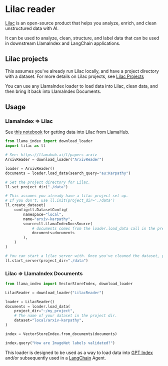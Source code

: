 # Lilac reader

[Lilac](https://lilacml.com/) is an open-source product that helps you analyze, enrich, and clean unstructured data with AI.

It can be used to analyze, clean, structure, and label data that can be used in downstream LlamaIndex and LangChain applications.

## Lilac projects

This assumes you've already run Lilac locally, and have a project directory with a dataset. For more details on Lilac projects, see [Lilac Projects](https://lilacml.com/projects/projects.html)

You can use any LlamaIndex loader to load data into Lilac, clean data, and then bring it back into LlamaIndex Documents.

## Usage

### LlamaIndex => Lilac

See [this notebook](https://github.com/lilacai/lilac/blob/main/notebooks/LlamaIndexLoader.ipynb) for getting data into Lilac from LlamaHub.

```python
from llama_index import download_loader
import lilac as ll

# See: https://llamahub.ai/l/papers-arxiv
ArxivReader = download_loader("ArxivReader")

loader = ArxivReader()
documents = loader.load_data(search_query="au:Karpathy")

# Set the project directory for Lilac.
ll.set_project_dir("./data")

# This assumes you already have a lilac project set up.
# If you don't, use ll.init(project_dir='./data')
ll.create_dataset(
    config=ll.DatasetConfig(
        namespace="local",
        name="arxiv-karpathy",
        source=ll.LlamaIndexDocsSource(
            # documents comes from the loader.load_data call in the previous cell.
            documents=documents
        ),
    )
)

# You can start a lilac server with. Once you've cleaned the dataset, you can come back into GPTIndex.
ll.start_server(project_dir="./data")
```

### Lilac => LlamaIndex Documents

```python
from llama_index import VectorStoreIndex, download_loader

LilacReader = download_loader("LilacReader")

loader = LilacReader()
documents = loader.load_data(
    project_dir="~/my_project",
    # The name of your dataset in the project dir.
    dataset="local/arxiv-karpathy",
)

index = VectorStoreIndex.from_documents(documents)

index.query("How are ImageNet labels validated?")
```

This loader is designed to be used as a way to load data into [GPT Index](https://github.com/run-llama/llama_index/tree/main/llama_index) and/or subsequently used in a [LangChain](https://github.com/hwchase17/langchain) Agent.
